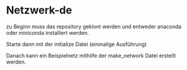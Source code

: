 # Netzwerk-de

zu Beginn muss das repository geklont werden und entweder anaconda oder miniconda installiert werden.

Starte dann mit der initialize Datei (einmalige Ausführung)

Danach kann ein Beispielnetz mithilfe der make_network Datei erstellt werden.
